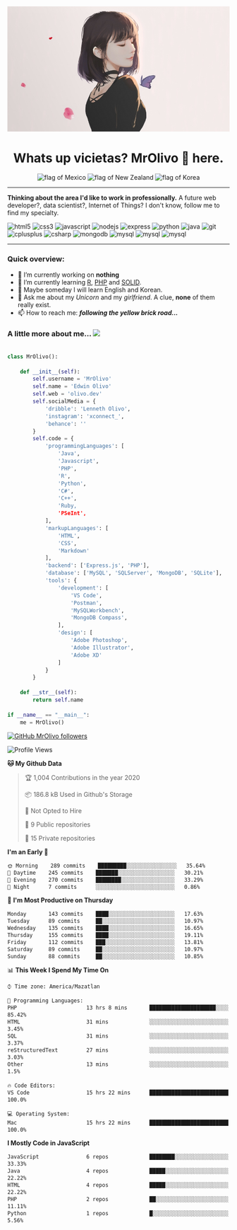 <p align="center">
  <img src="https://github.com/MrOlivo/MrOlivo/blob/master/wKRBQKa-min.jpg" alt="Picture of a girl"/>
</p>

<h1 align="center">Whats up vicietas? MrOlivo 👋 here.</h1>
<p align="center">
<img src="https://raw.githubusercontent.com/hjnilsson/country-flags/master/svg/mx.svg" alt="flag of Mexico" height="40"/>
<img src="https://raw.githubusercontent.com/hjnilsson/country-flags/master/svg/nz.svg" alt="flag of New Zealand" height="40"/>
<img src="https://raw.githubusercontent.com/hjnilsson/country-flags/master/svg/kr.svg" alt="flag of Korea" height="40"/>
</p>

<hr>

 **Thinking about the area I'd like to work in professionally.** A future web developer?, data scientist?, Internet of Things? I don't know, follow me to find my specialty.

<p>
<img src="https://devicons.github.io/devicon/devicon.git/icons/html5/html5-original.svg" alt="html5" width="40" height="40"/>
<img src="https://devicons.github.io/devicon/devicon.git/icons/css3/css3-original.svg" alt="css3" width="40" height="40"/>
<img src="https://devicons.github.io/devicon/devicon.git/icons/javascript/javascript-original.svg" alt="javascript" width="40" height="40"/>
<img src="https://devicons.github.io/devicon/devicon.git/icons/nodejs/nodejs-original.svg" alt="nodejs" width="40" height="40"/>
<img src="https://devicons.github.io/devicon/devicon.git/icons/express/express-original.svg" alt="express" width="40" height="40"/>
<img src="https://devicons.github.io/devicon/devicon.git/icons/python/python-original.svg" alt="python" width="40" height="40"/>
<img src="https://devicons.github.io/devicon/devicon.git/icons/java/java-original.svg" alt="java" width="40" height="40"/>
<img src="https://devicons.github.io/devicon/devicon.git/icons/git/git-original.svg" alt="git" width="40" height="40"/>
<img src="https://devicons.github.io/devicon/devicon.git/icons/cplusplus/cplusplus-original.svg" alt="cplusplus" width="40" height="40"/>
<img src="https://devicons.github.io/devicon/devicon.git/icons/csharp/csharp-original.svg" alt="csharp" width="40" height="40"/>
<img src="https://devicons.github.io/devicon/devicon.git/icons/mongodb/mongodb-original.svg" alt="mongodb" width="40" height="40"/>
<img src="https://devicons.github.io/devicon/devicon.git/icons/mysql/mysql-original.svg" alt="mysql" width="40" height="40"/>
<img src="https://devicons.github.io/devicon/devicon.git/icons/php/php-original.svg" alt="mysql" width="40" height="40"/>
<img src="https://devicons.github.io/devicon/devicon.git/icons/ruby/ruby-original.svg" alt="mysql" width="40" height="40"/>
</p>

<hr>

### Quick overview:

- 🔭 I’m currently working on **nothing**
- 🌱 I’m currently learning [R](https://www.r-project.org/), [PHP](https://www.php.net/) and [SOLID](https://es.wikipedia.org/wiki/SOLID).
- 🤔 Maybe someday I will learn English and Korean.
- 💬 Ask me about my *Unicorn* and my *girlfriend*. A clue, **none** of them really exist.
- 📫 How to reach me: ***following the yellow brick road...***


### A little more about me... <img src="https://media.giphy.com/media/VgCDAzcKvsR6OM0uWg/giphy.gif" width="50">

```python

class MrOlivo():
    
    def __init__(self):
        self.username = 'MrOlivo'
        self.name = 'Edwin Olivo'
        self.web = 'olivo.dev'
        self.socialMedia = {
            'dribble': 'Lenneth Olivo',
            'instagram': 'xconnect_',
            'behance': ''
        }
        self.code = {
            'programmingLanguages': [
                'Java',
                'Javascript',
                'PHP',
                'R',
                'Python',
                'C#',
                'C++',
                'Ruby,
                'PSeInt',
            ],
            'markupLanguages': [
                'HTML',
                'CSS',
                'Markdown'
            ],
            'backend': ['Express.js', 'PHP'],
            'database': ['MySQL', 'SQLServer', 'MongoDB', 'SQLite'],
            'tools': {
                'development': [
                    'VS Code',
                    'Postman',
                    'MySQLWorkbench',
                    'MongoDB Compass',
                ],
                'design': [
                    'Adobe Photoshop',
                    'Adobe Illustrator',
                    'Adobe XD'
                ]
            }
        }
        
    def __str__(self):
        return self.name
        
if __name__ == "__main__":
    me = MrOlivo()

```
[![GitHub MrOlivo followers](https://img.shields.io/github/followers/MrOlivo?label=followers&style=for-the-badge&logo=github)](https://github.com/MrOlivo)

<!--START_SECTION:waka-->
![Profile Views](http://img.shields.io/badge/Profile%20Views-6-blue)

**🐱 My Github Data** 

> 🏆 1,004 Contributions in the year 2020
 > 
> 📦 186.8 kB Used in Github's Storage 
 > 
> 🚫 Not Opted to Hire
 > 
> 📜 9 Public repositories
 > 
> 🔑 15 Private repositories 

**I'm an Early 🐤** 

```text
🌞 Morning    289 commits    █████████░░░░░░░░░░░░░░░░   35.64% 
🌆 Daytime    245 commits    ███████░░░░░░░░░░░░░░░░░░   30.21% 
🌃 Evening    270 commits    ████████░░░░░░░░░░░░░░░░░   33.29% 
🌙 Night      7 commits      ░░░░░░░░░░░░░░░░░░░░░░░░░   0.86%

```
📅 **I'm Most Productive on Thursday** 

```text
Monday       143 commits    ████░░░░░░░░░░░░░░░░░░░░░   17.63% 
Tuesday      89 commits     ██░░░░░░░░░░░░░░░░░░░░░░░   10.97% 
Wednesday    135 commits    ████░░░░░░░░░░░░░░░░░░░░░   16.65% 
Thursday     155 commits    ████░░░░░░░░░░░░░░░░░░░░░   19.11% 
Friday       112 commits    ███░░░░░░░░░░░░░░░░░░░░░░   13.81% 
Saturday     89 commits     ██░░░░░░░░░░░░░░░░░░░░░░░   10.97% 
Sunday       88 commits     ██░░░░░░░░░░░░░░░░░░░░░░░   10.85%

```


📊 **This Week I Spend My Time On** 

```text
⌚︎ Time zone: America/Mazatlan

💬 Programming Languages: 
PHP                      13 hrs 8 mins       █████████████████████░░░░   85.42% 
HTML                     31 mins             ░░░░░░░░░░░░░░░░░░░░░░░░░   3.45% 
SQL                      31 mins             ░░░░░░░░░░░░░░░░░░░░░░░░░   3.37% 
reStructuredText         27 mins             ░░░░░░░░░░░░░░░░░░░░░░░░░   3.03% 
Other                    13 mins             ░░░░░░░░░░░░░░░░░░░░░░░░░   1.5%

🔥 Code Editors: 
VS Code                  15 hrs 22 mins      █████████████████████████   100.0%

💻 Operating System: 
Mac                      15 hrs 22 mins      █████████████████████████   100.0%

```

**I Mostly Code in JavaScript** 

```text
JavaScript               6 repos             ████████░░░░░░░░░░░░░░░░░   33.33% 
Java                     4 repos             █████░░░░░░░░░░░░░░░░░░░░   22.22% 
HTML                     4 repos             █████░░░░░░░░░░░░░░░░░░░░   22.22% 
PHP                      2 repos             ██░░░░░░░░░░░░░░░░░░░░░░░   11.11% 
Python                   1 repos             █░░░░░░░░░░░░░░░░░░░░░░░░   5.56%

```



<!--END_SECTION:waka-->
